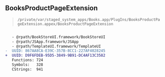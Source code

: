 ## BooksProductPageExtension

> `/private/var/staged_system_apps/Books.app/PlugIns/BooksProductPageExtension.appex/BooksProductPageExtension`

```diff

   - @rpath/BookStoreUI.framework/BookStoreUI
   - @rpath/JSApp.framework/JSApp
   - @rpath/TemplateUI.framework/TemplateUI
-  UUID: 867AA8CA-E39C-357B-8CC1-227AF4028245
+  UUID: D9F6FDEB-95D5-3849-9B91-DC4AF13C3582
   Functions: 724
   Symbols:   328
   CStrings:  941

```
